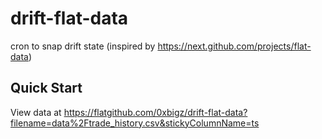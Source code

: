 # drift-flat-data
cron to snap drift state (inspired by https://next.github.com/projects/flat-data)


Quick Start
-

View data at https://flatgithub.com/0xbigz/drift-flat-data?filename=data%2Ftrade_history.csv&stickyColumnName=ts
